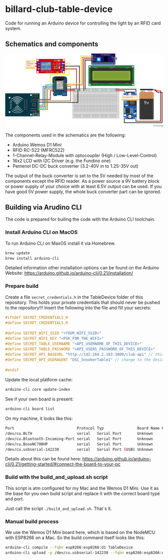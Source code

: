 # billard-club-table-device
Code for running an Arduino device for controlling the light by an RFID card system.

## Schematics and components

![Steckplatine](/schematics/TableDevice_Steckplatine.png)

The components used in the schematics are the following:

  * Arduino Wemos D1 Mini
  * RFID RC-522 (MFRC522)
  * 1-Channel-Relay-Module with optocoupler  (High / Low-Level-Control)
  * 16x2 LCD with I2C Driver (e.g. the Fundino one)
  * Pemenol DC-DC buck converter (3.2-40V in to 1.25-35V out)

The output of the buck converter is set to the 5V needed by most of the components except the RFID reader.
As a power source a 9V battery block or power supply of your choice with at least 6.5V output can be used.
If you have good 5V power supply, the whole buck converter part can be ignored.

## Building via Arudino CLI

The code is prepared for builing the code with the Arduino CLI toolchain.

### Install Arduino CLI on MacOS

To run Arduino CLI on MaxOS install it via Homebrew.

```sh
brew update
brew install arduino-cli
````

Detailed information other installation options can be found on the Arduino Website: https://arduino.github.io/arduino-cli/0.21/installation/

### Prepare build

Create a file ```secret_credentials.h``` in the TableDevice folder of this repository. This holds your private credentials that should never be pushed to the repository!!!
Insert the following into the file and fill your secrets:

```cpp
#ifndef SECRET_CREDENTIALS_H
#define SECRET_CREDENTIALS_H

#define SECRET_WIFI_SSID "<YOUR_WIFI_SSID>" 
#define SECRET_WIFI_KEY "<PSK_FOR_THE_WIFI>"
#define SECRET_TABLE_USERNAME "<API_USERNAME_OF_THIS_DEVICE>"
#define SECRET_TABLE_PASSWORD "<API_USERS_PASSWORD_OF_THIS_DEVICE>"
#define SECRET_API_BASEURL "http://192.168.2.103:3000/club-api" // this could differ, depending on you ip an protocol
#define SECRET_API_USERAGENT "DSC_SnookerTable1" // change to the desired userAgent ID

#endif
```

Update the local platform cache:

```sh
arduino-cli core update-index
```

See if your own board is present:

```sh
arduino-cli board list
```

On my machine, it looks like this:

```sh
Port                            Protocol Typ               Board Name FQBN Core
/dev/cu.BLTH                    serial   Serial Port       Unknown
/dev/cu.Bluetooth-Incoming-Port serial   Serial Port       Unknown
/dev/cu.BoseNC700HP             serial   Serial Port       Unknown
/dev/cu.usbserial-142230        serial   Serial Port (USB) Unknown
```

Details about this can be found here: https://arduino.github.io/arduino-cli/0.21/getting-started/#connect-the-board-to-your-pc

### Build with the build_and_upload.sh script

This script is atm configured for my Mac and the Wemos D1 Mini. Use it as the base for you own build script and replace it with 
the correct board type and port.

Just call the script ```./build_and_upload.sh```. That`s it.

### Manual build process

We use the Wemos D1 Mini board here, which is based on the NodeMCU with ESP8266 on a Mac. So the build command itself looks like this:

```sh
arduino-cli compile --fqbn esp8266:esp8266:d1 TableDevice
arduino-cli upload -p /dev/cu.usbserial-142230 --fqbn esp8266:esp8266:d1 TableDevice
```